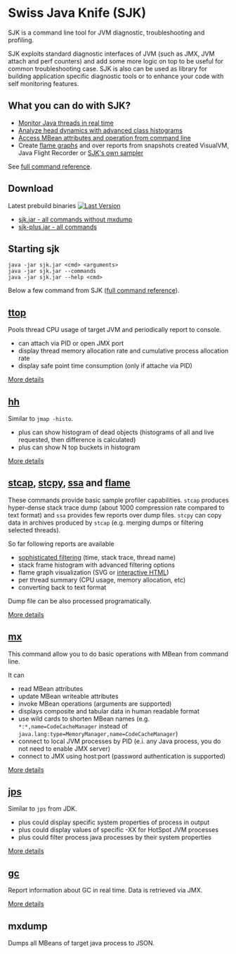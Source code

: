 Swiss Java Knife (SJK)
=========
<!-- [![Build Status](https://travis-ci.org/aragozin/jvm-tools.png?branch=master)](https://travis-ci.org/aragozin/jvm-tools) -->

SJK is a command line tool for JVM diagnostic, troubleshooting and profiling.

SJK exploits standard diagnostic interfaces of JVM (such as JMX, JVM attach and perf counters) and add some more logic on top 
to be useful for common troubleshooting case. SJK is also can be used as library for building application specific diagnostic tools
or to enhance your code with self monitoring features.

What you can do with SJK?
----

 - [Monitor Java threads in real time][ttop]
 - [Analyze head dynamics with advanced class histograms][hh]
 - [Access MBean attributes and operation from command line][mx]
 - Create [flame graphs][html-flame] and over reports from snapshots created VisualVM, Java Flight Recorder or [SJK's own sampler][stcap]
 
See [full command reference](sjk-core/COMMANDS.md).

Download
----

Latest prebuild binaries [![Last Version](https://img.shields.io/maven-central/v/org.gridkit.jvmtool/sjk.svg)](https://search.maven.org/#search%7Cga%7C1%7Cg%3A%22org.gridkit.jvmtool%22)
- [sjk.jar - all commands without mxdump](https://repository.sonatype.org/service/local/artifact/maven/redirect?r=central-proxy&g=org.gridkit.jvmtool&a=sjk&v=LATEST)
- [sjk-plus.jar - all commands](https://repository.sonatype.org/service/local/artifact/maven/redirect?r=central-proxy&g=org.gridkit.jvmtool&a=sjk-plus&v=LATEST)


Starting sjk
----

    java -jar sjk.jar <cmd> <arguments>
    java -jar sjk.jar --commands
    java -jar sjk.jar --help <cmd>

Below a few command from SJK ([full command reference](sjk-core/COMMANDS.md)).

[ttop]
----

Pools thread CPU usage of target JVM and periodically report to console.

 - can attach via PID or open JMX port
 - display thread memory allocation rate and cumulative process allocation rate
 - display safe point time consumption (only if attache via PID)

[More details][ttop]

[hh]
----

Similar to `jmap -histo`.

 - plus can show histogram of dead objects (histograms of all and live requested, then difference is calculated)
 - plus can show N top buckets in histogram

[More details][hh]

[stcap], [stcpy], [ssa] and [flame]
----

These commands provide basic sample profiler capabilities. `stcap` produces hyper-dense stack trace dump 
(about 1000 compression rate compared to text format) and `ssa` provides few reports over dump files.
`stcpy` can copy data in archives produced by `stcap` (e.g. merging dumps or filtering selected threads).

So far following reports are available

 - [sophisticated filtering] (time, stack trace, thread name)
 - stack frame histogram with advanced filtering options
 - flame graph visualization (SVG or [interactive HTML][html-flame])
 - per thread summary (CPU usage, memory allocation, etc)
 - converting back to text format

Dump file can be also processed programatically.

[More details][ssa]

[mx]
-----

This command allow you to do basic operations with MBean from command line.

It can

 - read MBean attributes
 - update MBean writeable attributes
 - invoke MBean operations (arguments are supported)
 - displays composite and tabular data in human readable format
 - use wild cards to shorten MBean names (e.g. `*:*,name=CodeCacheManager` instead of `java.lang:type=MemoryManager,name=CodeCacheManager`)
 - connect to local JVM processes by PID (e.i. any Java process, you do not need to enable JMX server)
 - connect to JMX using host:port (password authentication is supported)

[More details][mx]

[jps]
----

Similar to `jps` from JDK. 

- plus could display specific system properties of process in output
- plus could display values of specific -XX for HotSpot JVM processes 
- plus could filter process java processes by their system properties
 
[More details][jps]

[gc]
-----

Report information about GC in real time. Data is retrieved via JMX.

[More details][gc]

mxdump
-----

Dumps all MBeans of target java process to JSON.

 [ttop]: sjk-core/docs/TTOP.md
 [jps]: sjk-core/docs/JPS.md
 [hh]: sjk-core/docs/HH.md
 [gc]: sjk-core/docs/GC.md
 [mx]: sjk-core/docs/MX.md
 [stcap]: sjk-core/docs/STCAP.md
 [stcpy]: sjk-core/docs/STCPY.md
 [ssa]: sjk-core/docs/SSA.md
 [flame]: sjk-hflame/docs/FLAME.md
 [sophisticated filtering]: sjk-core/src/main/resources/org/gridkit/jvmtool/cmd/ssa-help.md
 [flame graphs]: http://blog.ragozin.info/2016/01/flame-graphs-vs-cold-numbers.html
 [html-flame]: sjk-hflame/docs/flame_graph_ui.md
